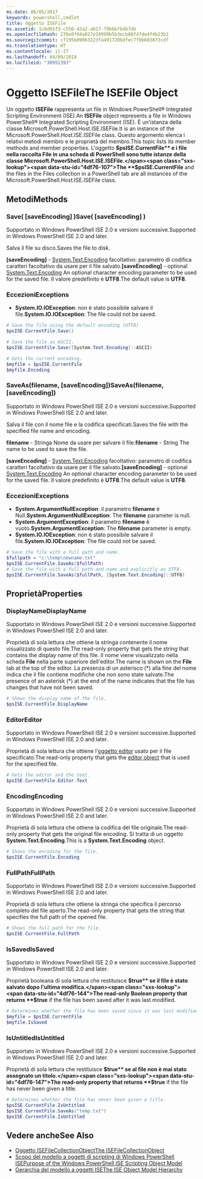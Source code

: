 ```yaml
---
ms.date: 06/05/2017
keywords: powershell,cmdlet
title: Oggetto ISEFile
ms.assetid: 1c6d91f3-c556-42a2-a017-79b6b7b4b7db
ms.openlocfilehash: 276e8f04a827e18999b5b3ecb08f47de4f4b23b1
ms.sourcegitcommit: cf195b090b3223fa4917206dfec7f0b603873cdf
ms.translationtype: HT
ms.contentlocale: it-IT
ms.lasthandoff: 04/09/2018
ms.locfileid: "30951393"
---
```

# <a name="the-isefile-object"></a><span data-ttu-id="4df76-103">Oggetto ISEFile</span><span class="sxs-lookup"><span data-stu-id="4df76-103">The ISEFile Object</span></span>

<span data-ttu-id="4df76-104">Un oggetto **ISEFile** rappresenta un file in Windows PowerShell® Integrated Scripting Environment (ISE).</span><span class="sxs-lookup"><span data-stu-id="4df76-104">An **ISEFile** object represents a file in Windows PowerShell® Integrated Scripting Environment (ISE).</span></span> <span data-ttu-id="4df76-105">È un'istanza della classe Microsoft.PowerShell.Host.ISE.ISEFile.</span><span class="sxs-lookup"><span data-stu-id="4df76-105">It is an instance of the Microsoft.PowerShell.Host.ISE.ISEFile class.</span></span> <span data-ttu-id="4df76-106">Questo argomento elenca i relativi metodi membro e le proprietà del membro.</span><span class="sxs-lookup"><span data-stu-id="4df76-106">This topic lists its member methods and member properties.</span></span> <span data-ttu-id="4df76-107">L'oggetto **$psISE.CurrentFile** e i file nella raccolta File in una scheda di PowerShell sono tutte istanze della classe Microsoft.PowerShell.Host.ISE.ISEFile.</span><span class="sxs-lookup"><span data-stu-id="4df76-107">The **$psISE.CurrentFile** and the files in the Files collection in a PowerShell tab are all instances of the Microsoft.PowerShell.Host.ISE.ISEFile class.</span></span>

## <a name="methods"></a><span data-ttu-id="4df76-108">Metodi</span><span class="sxs-lookup"><span data-stu-id="4df76-108">Methods</span></span>

### <a name="save-saveencoding-"></a><span data-ttu-id="4df76-109">Save\( \[saveEncoding\] \)</span><span class="sxs-lookup"><span data-stu-id="4df76-109">Save\( \[saveEncoding\] \)</span></span>

<span data-ttu-id="4df76-110">Supportato in Windows PowerShell ISE 2.0 e versioni successive.</span><span class="sxs-lookup"><span data-stu-id="4df76-110">Supported in Windows PowerShell ISE 2.0 and later.</span></span>

<span data-ttu-id="4df76-111">Salva il file su disco.</span><span class="sxs-lookup"><span data-stu-id="4df76-111">Saves the file to disk.</span></span>

<span data-ttu-id="4df76-112">**\[saveEncoding\]** - [System.Text.Encoding](http://msdn.microsoft.com/library/system.text.encoding.aspx) facoltativo: parametro di codifica caratteri facoltativo da usare per il file salvato.</span><span class="sxs-lookup"><span data-stu-id="4df76-112">**\[saveEncoding\]** - optional [System.Text.Encoding](http://msdn.microsoft.com/library/system.text.encoding.aspx) An optional character encoding parameter to be used for the saved file.</span></span> <span data-ttu-id="4df76-113">Il valore predefinito è **UTF8**.</span><span class="sxs-lookup"><span data-stu-id="4df76-113">The default value is **UTF8**.</span></span>

### <a name="exceptions"></a><span data-ttu-id="4df76-114">Eccezioni</span><span class="sxs-lookup"><span data-stu-id="4df76-114">Exceptions</span></span>

- <span data-ttu-id="4df76-115">**System.IO.IOException**: non è stato possibile salvare il file.</span><span class="sxs-lookup"><span data-stu-id="4df76-115">**System.IO.IOException**: The file could not be saved.</span></span>

```powershell
# Save the file using the default encoding (UTF8)
$psISE.CurrentFile.Save()

# Save the file as ASCII.
$psISE.CurrentFile.Save([System.Text.Encoding]::ASCII)

# Gets the current encoding.
$myfile = $psISE.CurrentFile
$myfile.Encoding
```

### <a name="saveasfilename-saveencoding"></a><span data-ttu-id="4df76-116">SaveAs\(filename, \[saveEncoding\]\)</span><span class="sxs-lookup"><span data-stu-id="4df76-116">SaveAs\(filename, \[saveEncoding\]\)</span></span>

<span data-ttu-id="4df76-117">Supportato in Windows PowerShell ISE 2.0 e versioni successive.</span><span class="sxs-lookup"><span data-stu-id="4df76-117">Supported in Windows PowerShell ISE 2.0 and later.</span></span>

<span data-ttu-id="4df76-118">Salva il file con il nome file e la codifica specificati.</span><span class="sxs-lookup"><span data-stu-id="4df76-118">Saves the file with the specified file name and encoding.</span></span>

<span data-ttu-id="4df76-119">**filename** - Stringa Nome da usare per salvare il file.</span><span class="sxs-lookup"><span data-stu-id="4df76-119">**filename** - String The name to be used to save the file.</span></span>

<span data-ttu-id="4df76-120">**\[saveEncoding\]** - [System.Text.Encoding](http://msdn.microsoft.com/library/system.text.encoding.aspx) facoltativo: parametro di codifica caratteri facoltativo da usare per il file salvato.</span><span class="sxs-lookup"><span data-stu-id="4df76-120">**\[saveEncoding\]** - optional [System.Text.Encoding](http://msdn.microsoft.com/library/system.text.encoding.aspx) An optional character encoding parameter to be used for the saved file.</span></span> <span data-ttu-id="4df76-121">Il valore predefinito è **UTF8**.</span><span class="sxs-lookup"><span data-stu-id="4df76-121">The default value is **UTF8**.</span></span>

### <a name="exceptions"></a><span data-ttu-id="4df76-122">Eccezioni</span><span class="sxs-lookup"><span data-stu-id="4df76-122">Exceptions</span></span>

- <span data-ttu-id="4df76-123">**System.ArgumentNullException**: il parametro **filename** è Null.</span><span class="sxs-lookup"><span data-stu-id="4df76-123">**System.ArgumentNullException**: The **filename** parameter is null.</span></span>
- <span data-ttu-id="4df76-124">**System.ArgumentException**: il parametro **filename** è vuoto.</span><span class="sxs-lookup"><span data-stu-id="4df76-124">**System.ArgumentException**: The **filename** parameter is empty.</span></span>
- <span data-ttu-id="4df76-125">**System.IO.IOException**: non è stato possibile salvare il file.</span><span class="sxs-lookup"><span data-stu-id="4df76-125">**System.IO.IOException**: The file could not be saved.</span></span>

```powershell
# Save the file with a full path and name.
$fullpath = "c:\temp\newname.txt"
$psISE.CurrentFile.SaveAs($fullPath)
# Save the file with a full path and name and explicitly as UTF8.
$psISE.CurrentFile.SaveAs($fullPath, [System.Text.Encoding]::UTF8)
```

## <a name="properties"></a><span data-ttu-id="4df76-126">Proprietà</span><span class="sxs-lookup"><span data-stu-id="4df76-126">Properties</span></span>

### <a name="displayname"></a><span data-ttu-id="4df76-127">DisplayName</span><span class="sxs-lookup"><span data-stu-id="4df76-127">DisplayName</span></span>

<span data-ttu-id="4df76-128">Supportato in Windows PowerShell ISE 2.0 e versioni successive.</span><span class="sxs-lookup"><span data-stu-id="4df76-128">Supported in Windows PowerShell ISE 2.0 and later.</span></span>

<span data-ttu-id="4df76-129">Proprietà di sola lettura che ottiene la stringa contenente il nome visualizzato di questo file.</span><span class="sxs-lookup"><span data-stu-id="4df76-129">The read-only property that gets the string that contains the display name of this file.</span></span> <span data-ttu-id="4df76-130">Il nome viene visualizzato nella scheda **File** nella parte superiore dell'editor.</span><span class="sxs-lookup"><span data-stu-id="4df76-130">The name is shown on the **File** tab at the top of the editor.</span></span> <span data-ttu-id="4df76-131">La presenza di un asterisco \(\*\) alla fine del nome indica che il file contiene modifiche che non sono state salvate.</span><span class="sxs-lookup"><span data-stu-id="4df76-131">The presence of an asterisk \(\*\) at the end of the name indicates that the file has changes that have not been saved.</span></span>

```powershell
# Shows the display name of the file.
$psISE.CurrentFile.DisplayName
```

### <a name="editor"></a><span data-ttu-id="4df76-132">Editor</span><span class="sxs-lookup"><span data-stu-id="4df76-132">Editor</span></span>

<span data-ttu-id="4df76-133">Supportato in Windows PowerShell ISE 2.0 e versioni successive.</span><span class="sxs-lookup"><span data-stu-id="4df76-133">Supported in Windows PowerShell ISE 2.0 and later.</span></span>

<span data-ttu-id="4df76-134">Proprietà di sola lettura che ottiene l'[oggetto editor](The-ISEEditor-Object.md) usato per il file specificato.</span><span class="sxs-lookup"><span data-stu-id="4df76-134">The read-only property that gets the [editor object](The-ISEEditor-Object.md) that is used for the specified file.</span></span>

```powershell
# Gets the editor and the text.
$psISE.CurrentFile.Editor.Text
```

### <a name="encoding"></a><span data-ttu-id="4df76-135">Encoding</span><span class="sxs-lookup"><span data-stu-id="4df76-135">Encoding</span></span>

<span data-ttu-id="4df76-136">Supportato in Windows PowerShell ISE 2.0 e versioni successive.</span><span class="sxs-lookup"><span data-stu-id="4df76-136">Supported in Windows PowerShell ISE 2.0 and later.</span></span>

<span data-ttu-id="4df76-137">Proprietà di sola lettura che ottiene la codifica del file originale.</span><span class="sxs-lookup"><span data-stu-id="4df76-137">The read-only property that gets the original file encoding.</span></span> <span data-ttu-id="4df76-138">Si tratta di un oggetto **System.Text.Encoding**.</span><span class="sxs-lookup"><span data-stu-id="4df76-138">This is a **System.Text.Encoding** object.</span></span>

```powershell
# Shows the encoding for the file.
$psISE.CurrentFile.Encoding
```

### <a name="fullpath"></a><span data-ttu-id="4df76-139">FullPath</span><span class="sxs-lookup"><span data-stu-id="4df76-139">FullPath</span></span>

<span data-ttu-id="4df76-140">Supportato in Windows PowerShell ISE 2.0 e versioni successive.</span><span class="sxs-lookup"><span data-stu-id="4df76-140">Supported in Windows PowerShell ISE 2.0 and later.</span></span>

<span data-ttu-id="4df76-141">Proprietà di sola lettura che ottiene la stringa che specifica il percorso completo del file aperto.</span><span class="sxs-lookup"><span data-stu-id="4df76-141">The read-only property that gets the string that specifies the full path of the opened file.</span></span>

```powershell
# Shows the full path for the file.
$psISE.CurrentFile.FullPath
```

### <a name="issaved"></a><span data-ttu-id="4df76-142">IsSaved</span><span class="sxs-lookup"><span data-stu-id="4df76-142">IsSaved</span></span>

<span data-ttu-id="4df76-143">Supportato in Windows PowerShell ISE 2.0 e versioni successive.</span><span class="sxs-lookup"><span data-stu-id="4df76-143">Supported in Windows PowerShell ISE 2.0 and later.</span></span>

<span data-ttu-id="4df76-144">Proprietà booleana di sola lettura che restituisce **$true** se il file è stato salvato dopo l'ultima modifica.</span><span class="sxs-lookup"><span data-stu-id="4df76-144">The read-only Boolean property that returns **$true** if the file has been saved after it was last modified.</span></span>

```powershell
# Determines whether the file has been saved since it was last modified.
$myfile = $psISE.CurrentFile
$myfile.IsSaved
```

### <a name="isuntitled"></a><span data-ttu-id="4df76-145">IsUntitled</span><span class="sxs-lookup"><span data-stu-id="4df76-145">IsUntitled</span></span>

<span data-ttu-id="4df76-146">Supportato in Windows PowerShell ISE 2.0 e versioni successive.</span><span class="sxs-lookup"><span data-stu-id="4df76-146">Supported in Windows PowerShell ISE 2.0 and later.</span></span>

<span data-ttu-id="4df76-147">Proprietà di sola lettura che restituisce **$true** se al file non è mai stato assegnato un titolo.</span><span class="sxs-lookup"><span data-stu-id="4df76-147">The read-only property that returns **$true** if the file has never been given a title.</span></span>

```powershell
# Determines whether the file has never been given a title.
$psISE.CurrentFile.IsUntitled
$psISE.CurrentFile.SaveAs("temp.txt")
$psISE.CurrentFile.IsUntitled
```

## <a name="see-also"></a><span data-ttu-id="4df76-148">Vedere anche</span><span class="sxs-lookup"><span data-stu-id="4df76-148">See Also</span></span>

- [<span data-ttu-id="4df76-149">Oggetto ISEFileCollectionObject</span><span class="sxs-lookup"><span data-stu-id="4df76-149">The ISEFileCollectionObject</span></span>](The-ISEFileCollection-Object.md)
- [<span data-ttu-id="4df76-150">Scopo del modello a oggetti di scripting di Windows PowerShell ISE</span><span class="sxs-lookup"><span data-stu-id="4df76-150">Purpose of the Windows PowerShell ISE Scripting Object Model</span></span>](Purpose-of-the-Windows-PowerShell-ISE-Scripting-Object-Model.md)
- [<span data-ttu-id="4df76-151">Gerarchia del modello a oggetti ISE</span><span class="sxs-lookup"><span data-stu-id="4df76-151">The ISE Object Model Hierarchy</span></span>](The-ISE-Object-Model-Hierarchy.md)